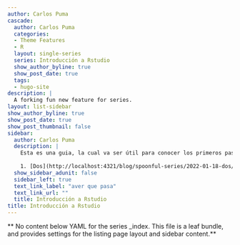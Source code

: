 ```yaml
---
author: Carlos Puma
cascade:
  author: Carlos Puma
  categories:
  - Theme Features
  - R
  layout: single-series
  series: Introducción a Rstudio
  show_author_byline: true
  show_post_date: true
  tags:
  - hugo-site
description: |
  A forking fun new feature for series.
layout: list-sidebar
show_author_byline: true
show_post_date: true
show_post_thumbnail: false
sidebar:
  author: Carlos Puma
  description: |
    Esta es una guia, la cual va ser útil para conocer los primeros pasos que se deben tomar en cuenta para poder utilizar Rstudio.
    
    1. [Dos](http://localhost:4321/blog/spoonful-series/2022-01-18-dos/) 
  show_sidebar_adunit: false
  sidebar_left: true
  text_link_label: "aver que pasa"
  text_link_url: ""
  title: Introducción a Rstudio
title: Introducción a Rstudio
---
```


** No content below YAML for the series _index. This file is a leaf bundle, and provides settings for the listing page layout and sidebar content.**

